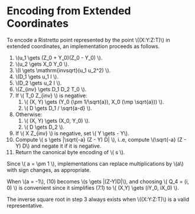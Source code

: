 # Encoding from Extended Coordinates

To encode a Ristretto point represented by the point \\((X:Y:Z:T)\\)
in extended coordinates, an implementation proceeds as follows.

1. \\(u\_1 \gets (Z\_0 + Y\_0)(Z\_0 - Y\_0) \\).
2. \\(u\_2 \gets X\_0 Y\_0 \\).
3. \\(I \gets \mathrm{invsqrt}(u\_1 u\_2\^2) \\).
4. \\(D\_1 \gets u\_1 I \\).
5. \\(D\_2 \gets u\_2 I \\).
6. \\(Z\_{inv} \gets D\_1 D\_2 T\_0 \\).
7. If \\( T\_0 Z\_{inv} \\) is negative:
    1. \\( (X, Y) \gets (Y\_0 (\pm 1/\sqrt{a}), X\_0 (\mp \sqrt{a})) \\).
    2. \\( D \gets D\_1 / \sqrt{a-d} \\).
8. Otherwise:
    1. \\( (X, Y) \gets (X\_0, Y\_0) \\).
    2. \\( D \gets D\_2 \\).
9. If \\( X Z\_{inv} \\) is negative, set \\( Y \gets - Y\\).
10. Compute \\( s \gets |\sqrt{-a} (Z - Y) D| \\), i..e, compute
    \\(\sqrt{-a} (Z - Y) D\\) and negate it if it is negative.
11. Return the canonical byte encoding of \\( s \\).

Since \\( a = \pm 1 \\), implementations can replace multiplications
by \\(a\\) with sign changes, as appropriate.  

When \\(a = -1\\), (10) becomes \\(s \gets |(Z-Y)D|\\), and choosing
\\( Q\_4 = (i, 0) \\)  is convenient since it simplifies (7.1)
to \\( (X,Y) \gets (iY_0, iX_0) \\).  

The inverse square root in step
3 always exists when \\((X:Y:Z:T)\\) is a valid representative.
